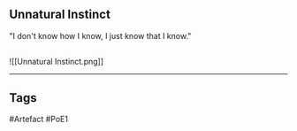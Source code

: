 ## Unnatural Instinct
"I don't know how I know,
I just know that I know."
##
![[Unnatural Instinct.png]]

---
## Tags
#Artefact
#PoE1